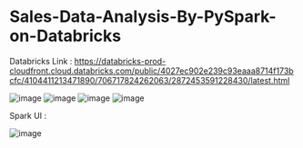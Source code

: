 # Sales-Data-Analysis-By-PySpark-on-Databricks



Databricks Link : https://databricks-prod-cloudfront.cloud.databricks.com/public/4027ec902e239c93eaaa8714f173bcfc/4104411213471890/706717824262063/2872453591228430/latest.html


![image](https://github.com/user-attachments/assets/9c0cc702-3d1e-4fbf-9118-ac018aa4e7bc)
![image](https://github.com/user-attachments/assets/091e5a01-619c-4421-a766-981e06f6b6be)
![image](https://github.com/user-attachments/assets/57e01875-349a-4b57-9a29-259df1577d9f)
![image](https://github.com/user-attachments/assets/6f77ad2c-29c5-48f8-bc2f-36a2a1ae8ccf)



Spark UI :

![image](https://github.com/user-attachments/assets/2de3d4a1-ae70-435b-9fb1-d3b18954ad79)
